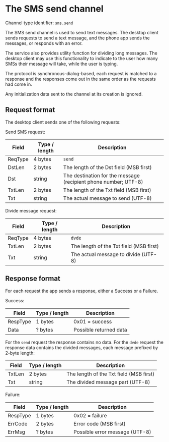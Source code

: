 # The SMS send channel

  Channel type identifier: `sms.send`

  The SMS send channel is used to send text messages. The desktop client sends requests to send a text message, and the phone app sends the messages, or responds with an error.

  The service also provides utility function for dividing long messages. The desktop client may use this functionality to indicate to the user how many SMSs their message will take, while the user is typing.

  The protocol is synchronous-dialog-based, each request is matched to a response and the responses come out in the same order as the requests had come in.

  Any initialization data sent to the channel at its creation is ignored.


## Request format

  The desktop client sends one of the following requests:

  Send SMS request:

| Field    | Type / length | Description                                                     |
| -------- | ------------- | --------------------------------------------------------------- |
| ReqType  | 4 bytes       | `send`                                                          |
| DstLen   | 2 bytes       | The length of the Dst field (MSB first)                         |
| Dst      | string        | The destination for the message (recipient phone number; UTF-8) |
| TxtLen   | 2 bytes       | The length of the Txt field (MSB first)                         |
| Txt      | string        | The actual message to send (UTF-8)                              |

  Divide message request:

| Field    | Type / length | Description                             |
| -------- | ------------- | --------------------------------------- |
| ReqType  | 4 bytes       | `dvde`                                  |
| TxtLen   | 2 bytes       | The length of the Txt field (MSB first) |
| Txt      | string        | The actual message to divide (UTF-8)    |


## Response format

  For each request the app sends a response, either a Success or a Failure.

  Success:

| Field    | Type / length | Description            |
| -------- | ------------- | ---------------------- |
| RespType | 1 bytes       | 0x01 = success         |
| Data     | ? bytes       | Possible returned data |

  For the `send` request the response contains no data. For the `dvde` request the response data contains the divided messages, each message prefixed by 2-byte length:

| Field    | Type / length | Description                             |
| -------- | ------------- | --------------------------------------- |
| TxtLen   | 2 bytes       | The length of the Txt field (MSB first) |
| Txt      | string        | The divided message part (UTF-8)        |


  Failure:

| Field    | Type / length | Description                    |
| -------- | ------------- | ------------------------------ |
| RespType | 1 bytes       | 0x02 = failure                 |
| ErrCode  | 2 bytes       | Error code (MSB first)         |
| ErrMsg   | ? bytes       | Possible error message (UTF-8) |
